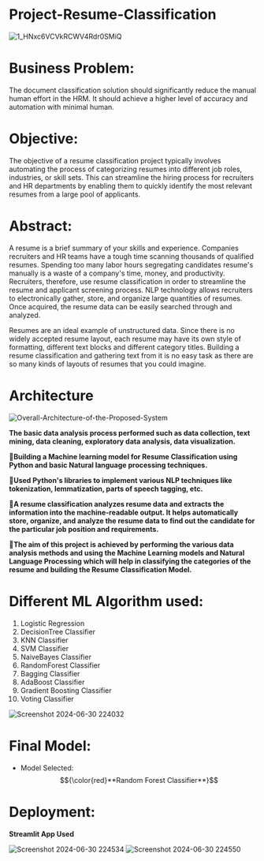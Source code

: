 # Project-Resume-Classification

![1_HNxc6VCVkRCWV4Rdr0SMiQ](https://github.com/abinashsahoo007/Project-Resume-Classification/assets/174187930/63ead643-6570-4e34-9b7c-6ac7a94328ad)

# Business Problem:
The document classification solution should significantly reduce the manual human effort in the HRM. It should achieve a higher level of accuracy and automation with minimal human.

# Objective:
The objective of a resume classification project typically involves automating the process of categorizing resumes into different job roles, industries, or skill sets. This can streamline the hiring process for recruiters and HR departments by enabling them to quickly identify the most relevant resumes from a large pool of applicants.

# Abstract:
A resume is a brief summary of your skills and experience. Companies recruiters and HR teams have a tough time scanning thousands of qualified resumes. Spending too many labor hours segregating candidates resume's manually is a waste of a company's time, money, and productivity. Recruiters, therefore, use resume classification in order to streamline the resume and applicant screening process. NLP technology allows recruiters to electronically gather, store, and organize large quantities of resumes. Once acquired, the resume data can be easily searched through and analyzed.

Resumes are an ideal example of unstructured data. Since there is no widely accepted resume layout, each resume may have its own style of formatting, different text blocks and different category titles. Building a resume classification and gathering text from it is no easy task as there are so many kinds of layouts of resumes that you could imagine.

# Architecture
![Overall-Architecture-of-the-Proposed-System](https://github.com/abinashsahoo007/Project-Resume-Classification/assets/174187930/59208bed-273e-47d8-9383-9fe97514d1fb)
>
**The basic data analysis process performed such as data collection, text mining, data cleaning, exploratory data analysis, data visualization.**
>
**🔹Building a Machine learning model for Resume Classification using Python and basic Natural language processing techniques.**
>
**🔹Used Python's libraries to implement various NLP techniques like tokenization, lemmatization, parts of speech tagging, etc.**
>
**🔹A resume classification analyzes resume data and extracts the information into the machine-readable output. It helps automatically store, organize, and analyze the resume data to find out the candidate for the particular job position and requirements.**
>
**🔹The aim of this project is achieved by performing the various data analysis methods and using the Machine Learning models and Natural Language Processing which will help in classifying the categories of the resume and building the Resume Classification Model.**

# Different ML Algorithm used:
1. Logistic Regression
2. DecisionTree Classifier
3. KNN Classifier
4. SVM Classifier
5. NaiveBayes Classifier
6. RandomForest Classifier
7. Bagging Classifier
8. AdaBoost Classifier
9. Gradient Boosting Classifier
10. Voting Classifier

![Screenshot 2024-06-30 224032](https://github.com/abinashsahoo007/Project-Resume-Classification/assets/174187930/6255bd47-c6a0-4172-a377-200f14ea13ba)

# Final Model:
  - Model Selected: $${\color{red}**Random Forest Classifier**}$$	

    
# Deployment: 
  **Streamlit App Used**

![Screenshot 2024-06-30 224534](https://github.com/abinashsahoo007/Project-Resume-Classification/assets/174187930/48f342e3-b2b0-42a8-a7fd-676326123b59)
![Screenshot 2024-06-30 224550](https://github.com/abinashsahoo007/Project-Resume-Classification/assets/174187930/499f6d69-8180-4b68-8688-eddff081c3b5)
